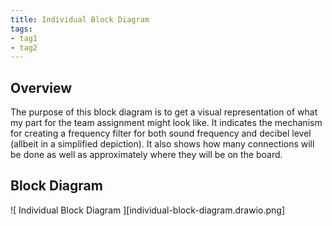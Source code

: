 ```yaml
---
title: Individual Block Diagram
tags:
- tag1
- tag2
---
```


## Overview
The purpose of this block diagram is to get a visual representation of what my part for the team assignment might look like. It indicates the mechanism for creating a frequency filter for both sound frequency and decibel level (allbeit in a simplified depiction). It also shows how many connections will be done as well as approximately where they will be on the board.

## Block Diagram 

![ Individual Block Diagram ][individual-block-diagram.drawio.png]
